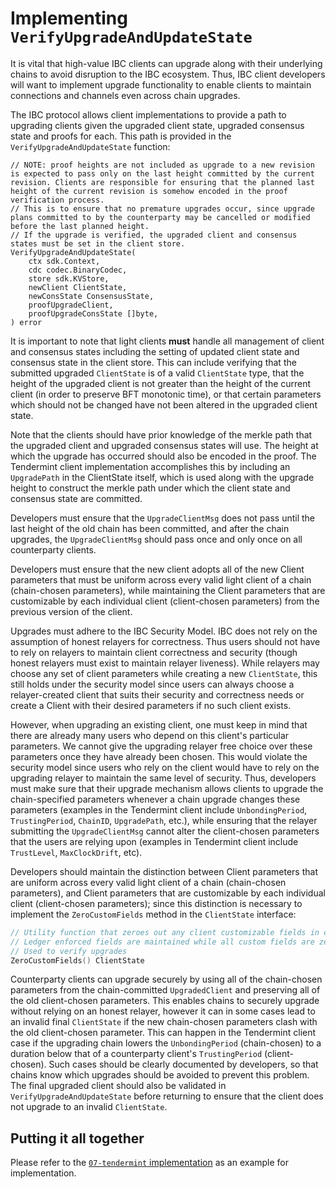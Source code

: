 <!--
order: 7
-->

# Implementing `VerifyUpgradeAndUpdateState`

It is vital that high-value IBC clients can upgrade along with their underlying chains to avoid disruption to the IBC ecosystem. Thus, IBC client developers will want to implement upgrade functionality to enable clients to maintain connections and channels even across chain upgrades.

The IBC protocol allows client implementations to provide a path to upgrading clients given the upgraded client state, upgraded consensus state and proofs for each. This path is provided in the `VerifyUpgradeAndUpdateState` function:

```golang 
// NOTE: proof heights are not included as upgrade to a new revision is expected to pass only on the last height committed by the current revision. Clients are responsible for ensuring that the planned last height of the current revision is somehow encoded in the proof verification process.
// This is to ensure that no premature upgrades occur, since upgrade plans committed to by the counterparty may be cancelled or modified before the last planned height.
// If the upgrade is verified, the upgraded client and consensus states must be set in the client store.
VerifyUpgradeAndUpdateState(
    ctx sdk.Context,
    cdc codec.BinaryCodec,
    store sdk.KVStore,
    newClient ClientState,
    newConsState ConsensusState,
    proofUpgradeClient,
    proofUpgradeConsState []byte,
) error
```

It is important to note that light clients **must** handle all management of client and consensus states including the setting of updated client state and consensus state in the client store. This can include verifying that the submitted upgraded `ClientState` is of a valid `ClientState` type, that the height of the upgraded client is not greater than the height of the current client (in order to preserve BFT monotonic time), or that certain parameters which should not be changed have not been altered in the upgraded client state.

Note that the clients should have prior knowledge of the merkle path that the upgraded client and upgraded consensus states will use. The height at which the upgrade has occurred should also be encoded in the proof. The Tendermint client implementation accomplishes this by including an `UpgradePath` in the ClientState itself, which is used along with the upgrade height to construct the merkle path under which the client state and consensus state are committed.

Developers must ensure that the `UpgradeClientMsg` does not pass until the last height of the old chain has been committed, and after the chain upgrades, the `UpgradeClientMsg` should pass once and only once on all counterparty clients.

Developers must ensure that the new client adopts all of the new Client parameters that must be uniform across every valid light client of a chain (chain-chosen parameters), while maintaining the Client parameters that are customizable by each individual client (client-chosen parameters) from the previous version of the client.

Upgrades must adhere to the IBC Security Model. IBC does not rely on the assumption of honest relayers for correctness. Thus users should not have to rely on relayers to maintain client correctness and security (though honest relayers must exist to maintain relayer liveness). While relayers may choose any set of client parameters while creating a new `ClientState`, this still holds under the security model since users can always choose a relayer-created client that suits their security and correctness needs or create a Client with their desired parameters if no such client exists.

However, when upgrading an existing client, one must keep in mind that there are already many users who depend on this client's particular parameters. We cannot give the upgrading relayer free choice over these parameters once they have already been chosen. This would violate the security model since users who rely on the client would have to rely on the upgrading relayer to maintain the same level of security. Thus, developers must make sure that their upgrade mechanism allows clients to upgrade the chain-specified parameters whenever a chain upgrade changes these parameters (examples in the Tendermint client include `UnbondingPeriod`, `TrustingPeriod`, `ChainID`, `UpgradePath`, etc.), while ensuring that the relayer submitting the `UpgradeClientMsg` cannot alter the client-chosen parameters that the users are relying upon (examples in Tendermint client include `TrustLevel`, `MaxClockDrift`, etc).

Developers should maintain the distinction between Client parameters that are uniform across every valid light client of a chain (chain-chosen parameters), and Client parameters that are customizable by each individual client (client-chosen parameters); since this distinction is necessary to implement the `ZeroCustomFields` method in the `ClientState` interface:

```go
// Utility function that zeroes out any client customizable fields in client state
// Ledger enforced fields are maintained while all custom fields are zero values
// Used to verify upgrades
ZeroCustomFields() ClientState
```

Counterparty clients can upgrade securely by using all of the chain-chosen parameters from the chain-committed `UpgradedClient` and preserving all of the old client-chosen parameters. This enables chains to securely upgrade without relying on an honest relayer, however it can in some cases lead to an invalid final `ClientState` if the new chain-chosen parameters clash with the old client-chosen parameter. This can happen in the Tendermint client case if the upgrading chain lowers the `UnbondingPeriod` (chain-chosen) to a duration below that of a counterparty client's `TrustingPeriod` (client-chosen). Such cases should be clearly documented by developers, so that chains know which upgrades should be avoided to prevent this problem. The final upgraded client should also be validated in `VerifyUpgradeAndUpdateState` before returning to ensure that the client does not upgrade to an invalid `ClientState`.

## Putting it all together

Please refer to the [`07-tendermint` implementation](https://github.com/cosmos/ibc-go/blob/02-client-refactor-beta1/modules/light-clients/07-tendermint/upgrade.go#L27) as an example for implementation.
